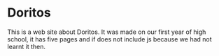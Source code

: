 # Doritos
This is a web site about Doritos.
It was made on our first year of high school, it has five pages and if does not include js because we had not learnt it then.
